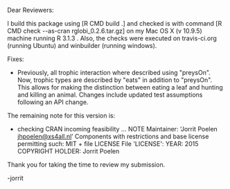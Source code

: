 Dear Reviewers:

I build this package using [R CMD build .] and checked is with command [R CMD check --as-cran rglobi_0.2.6.tar.gz] on my Mac OS X (v 10.9.5) machine running R  3.1.3 . Also, the checks were executed on travis-ci.org (running Ubuntu) and winbuilder (running windows). 

Fixes:
* Previously, all trophic interaction where described using "preysOn". Now, trophic types are described by "eats" in addition to "preysOn". This allows for making the distinction between eating a leaf and hunting and killing an animal. Changes include updated test assumptions following an API change. 

The remaining note for this version is:
* checking CRAN incoming feasibility ... NOTE
Maintainer: ‘Jorrit Poelen <jhpoelen@xs4all.nl>’
Components with restrictions and base license permitting such:
  MIT + file LICENSE
File 'LICENSE':
  YEAR: 2015
  COPYRIGHT HOLDER: Jorrit Poelen

Thank you for taking the time to review my submission.

-jorrit
